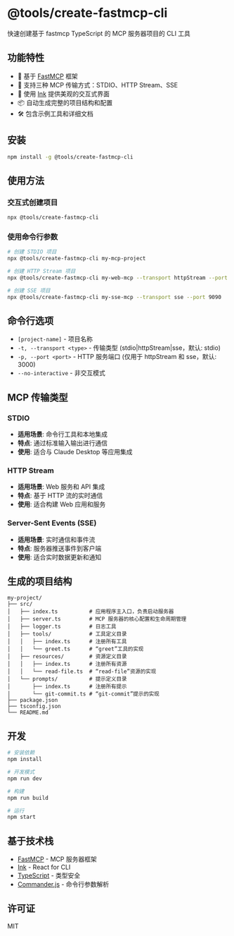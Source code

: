 # @tools/create-fastmcp-cli

快速创建基于 fastmcp TypeScript 的 MCP 服务器项目的 CLI 工具

## 功能特性

- 🚀 基于 [FastMCP](https://github.com/punkpeye/fastmcp) 框架
- 🎯 支持三种 MCP 传输方式：STDIO、HTTP Stream、SSE
- 🎨 使用 [Ink](https://github.com/vadimdemedes/ink) 提供美观的交互式界面
- 📦 自动生成完整的项目结构和配置
- 🛠️ 包含示例工具和详细文档

## 安装

```bash
npm install -g @tools/create-fastmcp-cli
```

## 使用方法

### 交互式创建项目

```bash
npx @tools/create-fastmcp-cli
```

### 使用命令行参数

```bash
# 创建 STDIO 项目
npx @tools/create-fastmcp-cli my-mcp-project

# 创建 HTTP Stream 项目
npx @tools/create-fastmcp-cli my-web-mcp --transport httpStream --port 8080

# 创建 SSE 项目  
npx @tools/create-fastmcp-cli my-sse-mcp --transport sse --port 9090
```

## 命令行选项

- `[project-name]` - 项目名称
- `-t, --transport <type>` - 传输类型 (stdio|httpStream|sse，默认: stdio)
- `-p, --port <port>` - HTTP 服务端口 (仅用于 httpStream 和 sse，默认: 3000)
- `--no-interactive` - 非交互模式

## MCP 传输类型

### STDIO
- **适用场景**: 命令行工具和本地集成
- **特点**: 通过标准输入输出进行通信
- **使用**: 适合与 Claude Desktop 等应用集成

### HTTP Stream
- **适用场景**: Web 服务和 API 集成
- **特点**: 基于 HTTP 流的实时通信
- **使用**: 适合构建 Web 应用和服务

### Server-Sent Events (SSE)
- **适用场景**: 实时通信和事件流
- **特点**: 服务器推送事件到客户端
- **使用**: 适合实时数据更新和通知

## 生成的项目结构

```
my-project/
├── src/
│   ├── index.ts          # 应用程序主入口，负责启动服务器
│   ├── server.ts         # MCP 服务器的核心配置和生命周期管理
│   ├── logger.ts         # 日志工具
│   ├── tools/            # 工具定义目录
│   │   ├── index.ts      # 注册所有工具
│   │   └── greet.ts      # “greet”工具的实现
│   ├── resources/        # 资源定义目录
│   │   ├── index.ts      # 注册所有资源
│   │   └── read-file.ts  # “read-file”资源的实现
│   └── prompts/          # 提示定义目录
│       ├── index.ts      # 注册所有提示
│       └── git-commit.ts # “git-commit”提示的实现
├── package.json
├── tsconfig.json
└── README.md
```

## 开发

```bash
# 安装依赖
npm install

# 开发模式
npm run dev

# 构建
npm run build

# 运行
npm start
```

## 基于技术栈

- [FastMCP](https://github.com/punkpeye/fastmcp) - MCP 服务器框架
- [Ink](https://github.com/vadimdemedes/ink) - React for CLI
- [TypeScript](https://www.typescriptlang.org/) - 类型安全
- [Commander.js](https://github.com/tj/commander.js/) - 命令行参数解析

## 许可证

MIT 
